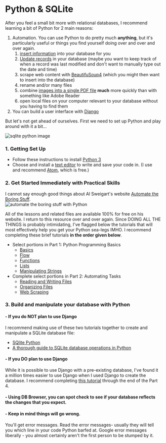 # Python & SQLite

After you feel a small bit more with relational databases, I recommend learning a bit of Python for 2 main reasons:
1. Automation. You can use Python to do pretty much **anything**, but it's particularly useful or things you find yourself doing over and over and over again.
    1. [insert information](https://www.sqlitetutorial.net/sqlite-python/insert/) into your database for you
    1. [Update records](https://www.sqlitetutorial.net/sqlite-python/update/) in your database (maybe you want to keep track of when a record was last modified and don't want to manually type out the date and time)
    1. scrape web content with [BeautifuSoup4](https://programminghistorian.org/en/lessons/intro-to-beautiful-soup) (which you might then want to insert into the database)
    1. rename and/or many files 
    1. combine [images into a single PDF file](https://www.geeksforgeeks.org/python-convert-image-to-pdf-using-img2pdf-module/) **much** more quickly than with something like Adobe Reader
    1. open local files on your computer relevant to your database without you having to find them
1. You can build a user interface with [Django](https://www.djangoproject.com/)


But let's not get ahead of ourselves. First we need to set up Python and play around with it a bit...

![sqlite python image](https://cdn.sqlitetutorial.net/wp-content/uploads/2016/01/SQLite-Python.jpg)

### 1. Getting Set Up
   - Follow these instructions to install [Python 3](https://realpython.com/installing-python/)
   - Choose and install a [text editor](https://realpython.com/python-ides-code-editors-guide/#general-editors-and-ides-with-python-support) to write and save your code in. (I use and recommend [Atom](https://atom.io/), which is free.)

### 2. Get Started Immediately with Practical Skills 
I cannot say enough good things about Al Sweigart's website [Automate the Boring Stuff](https://automatetheboringstuff.com/).   
![automate the boring stuff with Python](https://automatetheboringstuff.com/images/automate2_small_cover.png)

All of the lessons and related files are available 100% for free on his website. I return to this resource over and over again. Since DOING ALL THE THINGS is probably intimidating, I've flagged below the tutorials that will most effectively help you get your Python sea-legs IMHO. I recommend completing these brief tutorials **in the order given below**.

- Select portions in Part 1: Python Programming Basics
   - [Basics](https://automatetheboringstuff.com/2e/chapter1/)
   - [Flow](https://automatetheboringstuff.com/2e/chapter2/)
   - [Functions](https://automatetheboringstuff.com/2e/chapter3/)
   - [Lists](https://automatetheboringstuff.com/2e/chapter4/)
   - [Manipulating Strings](https://automatetheboringstuff.com/2e/chapter6/)
- Complete select portions in Part 2: Automating Tasks
   - [Reading and Writing Files](https://automatetheboringstuff.com/2e/chapter9/)
   - [Organizing Files](https://automatetheboringstuff.com/2e/chapter10/)
   - [Web Scraping](https://automatetheboringstuff.com/2e/chapter12/)

### 3. Build and manipulate your database with Python 

#### - If you do NOT plan to use Django
I recommend making use of these two tutorials together to create and manipulate a SQLite database file:
- [SQlite Python](https://www.sqlitetutorial.net/sqlite-python/)
- [A thorough guide to SQLite database operations in Python](https://sebastianraschka.com/Articles/2014_sqlite_in_python_tutorial.html)

#### - If you DO plan to use Django  
While it is possible to use Django with a pre-existing database, I've found it a million times easier to use Django when I used Django to create the database. I recommend completing [this tutorial](https://developer.mozilla.org/en-US/docs/Learn/Server-side/Django) through the end of the Part 4.

#### - Using DB Browser, you can spot check to see if your database reflects the changes that you expect.

#### - Keep in mind things will go wrong.  
You'll get error messages. Read the error messages- usually they will tell you which line in your code Python barfed at. Google error messages liberally - you almost certainly aren't the first person to be stumped by it.



